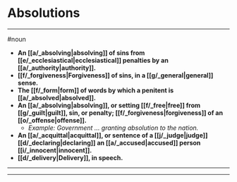 # Absolutions
---
#noun
- **An [[a/_absolving|absolving]] of sins from [[e/_ecclesiastical|ecclesiastical]] penalties by an [[a/_authority|authority]].**
- **[[f/_forgiveness|Forgiveness]] of sins, in a [[g/_general|general]] sense.**
- **The [[f/_form|form]] of words by which a penitent is [[a/_absolved|absolved]].**
- **An [[a/_absolving|absolving]], or setting [[f/_free|free]] from [[g/_guilt|guilt]], sin, or penalty; [[f/_forgiveness|forgiveness]] of an [[o/_offense|offense]].**
	- _Example: Government ... granting absolution to the nation._
- **An [[a/_acquittal|acquittal]], or sentence of a [[j/_judge|judge]] [[d/_declaring|declaring]] an [[a/_accused|accused]] person [[i/_innocent|innocent]].**
- **[[d/_delivery|Delivery]], in speech.**
---
---
